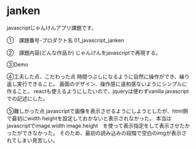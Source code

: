 # janken
javascriptじゃんけんアプリ課題です。

①　課題番号-プロダクト名
01_javascript_janken

②　課題内容(どんな作品か)
じゃんけんをjavascriptで再現する。

③Demo

④工夫した点、こだわった点
時間つぶしになるように自然に操作ができ、繰り返し実行できること。
画面のデザイン、操作感に違和感ないようにシンプルに作ること。
reactも使えるようにしたいので、jqueryは使わずvanilla javascriptでの記述にした。

⑤難しかった点
javascriptで画像を表示させるようにしようとしたが、html側で最初にwidth heightを設定しておかないと表示されなかった。
本当はjavascriptでimage.width   image.height　を使って表示指定をして表示させたかったができなかった。
そのため、最初の読み込みの段階で空白のimgが表示されてしまい見苦しい。

